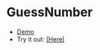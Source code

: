 # GuessNumber

- [Demo](https://youtu.be/5UP8nbzfSb8)
- Try it out: [(Here)](https://exp.host/@opty/GuessNumber)
